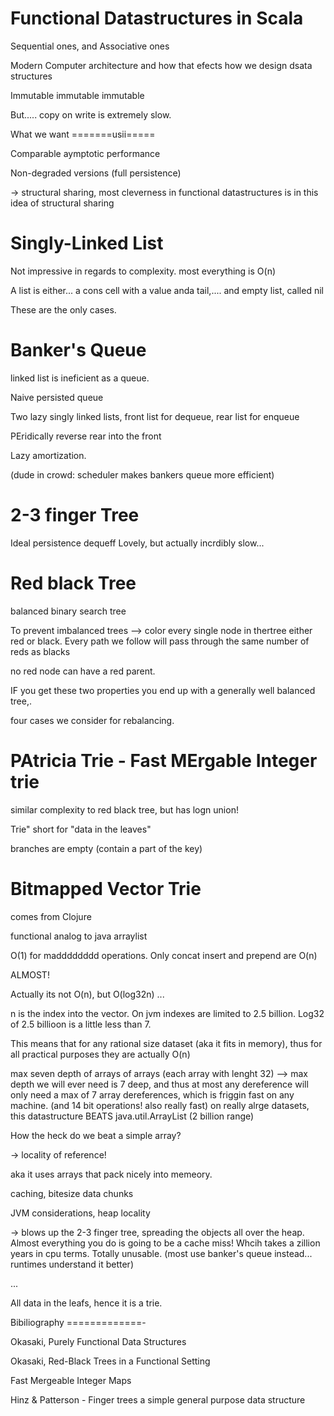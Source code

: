 
Functional Datastructures in Scala
==================================

Sequential ones, and Associative ones

Modern Computer architecture and how that efects how we design dsata structures

Immutable immutable immutable

But..... copy on write is extremely slow.

What we want
=======usii=====

Comparable aymptotic performance

Non-degraded versions (full persistence)

-> structural sharing, most cleverness in functional datastructures is in this idea of structural sharing

Singly-Linked List
==================

Not impressive in regards to complexity.  most everything is O(n)

A list is either... a cons cell with a value anda  tail,.... and empty list, called nil

These are the only cases.

Banker's Queue
=============

linked list is ineficient as a queue.

Naive persisted queue

Two lazy singly linked lists, front list for dequeue, rear list for enqueue

PEridically reverse rear into the front

Lazy amortization.


(dude in crowd: scheduler makes bankers queue more efficient)

2-3 finger Tree
===============

Ideal persistence dequeff  Lovely, but actually incrdibly slow...

Red black Tree
==============

balanced binary search tree

To prevent imbalanced trees --> color every single node in thertree either red or black.  Every path we follow will pass through the same number of reds as blacks

no red node can have a red parent.

IF you get these two properties you end up with a generally well balanced tree,.

four cases we consider for rebalancing.

PAtricia Trie - Fast MErgable Integer trie
==========================================

similar complexity to red black tree, but has logn union!

Trie" short for "data in the leaves"

branches are empty (contain a part of the key)

Bitmapped Vector Trie
=====================

comes from Clojure

functional analog to java arraylist

O(1) for madddddddd operations.  Only concat insert and prepend are O(n)

ALMOST!

Actually its not O(n), but O(log32n)  ...

n is the index into the vector.  On jvm indexes are limited to 2.5 billion.  Log32 of 2.5 billioon is a little less than 7.

This means that for any rational size dataset (aka it fits in memory), thus for all practical purposes they are actually O(n)

max seven depth of arrays of arrays (each array with lenght 32) --> max depth we will ever need is 7 deep, and thus at most any dereference will only need a max of 7 array dereferences, which is friggin fast on any machine. (and 14 bit operations! also really fast)  on really alrge datasets, this datastructure BEATS java.util.ArrayList (2 billion range)

How the heck do we beat a simple array?

-> locality of reference!

aka it uses arrays that pack nicely into memeory.


caching, bitesize data chunks

JVM considerations, heap locality

-> blows up the 2-3 finger tree, spreading the objects all over the heap.  Almost everything you do is going to be a cache miss!  Whcih takes a zillion years in cpu terms.  Totally unusable. (most use banker's queue instead... runtimes understand it better)

...

All data in the leafs, hence it is a trie.

Bibiliography
=============-

Okasaki, Purely Functional Data Structures

Okasaki, Red-Black Trees in a Functional Setting

Fast Mergeable Integer Maps

Hinz & Patterson - Finger trees a simple general purpose data structure
